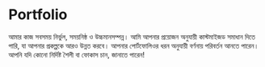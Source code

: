 # Portfolio
আমার কাজ সবসময় নির্ভুল, সময়নিষ্ঠ ও উচ্চমানসম্পন্ন। আমি আপনার প্রয়োজন অনুযায়ী কাস্টমাইজড সমাধান দিতে পারি, যা আপনার প্রকল্পকে আরও উন্নত করবে। আপনার পোর্টফোলিওর ধরন অনুযায়ী বর্ণনায় পরিবর্তন আনতে পারেন। আপনি যদি কোনো নির্দিষ্ট শৈলী বা ফোকাস চান, জানাতে পারেন!
